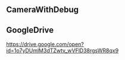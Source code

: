 ## CameraWithDebug

## GoogleDrive 

https://drive.google.com/open?id=1o7yDUmlM3dTZwtv_wVFlD38rgsWR8qx9


## 

